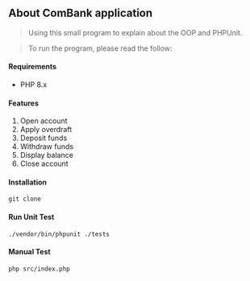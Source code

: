 ## About ComBank application
> Using this small program to explain about the OOP and PHPUnit.

> To run the program, please read the follow:
#### Requirements
* PHP 8.x

#### Features
1. Open account
2. Apply overdraft
3. Deposit funds
4. Withdraw funds
5. Display balance
6. Close account

#### Installation
```
git clone
```

#### Run Unit Test
```
./vendor/bin/phpunit ./tests
```

#### Manual Test
```
php src/index.php
```
